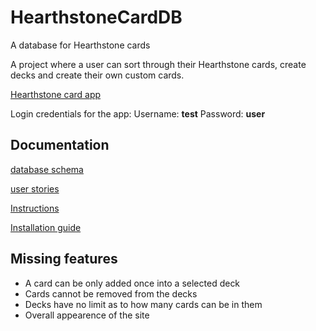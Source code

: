 # HearthstoneCardDB

A database for Hearthstone cards

A project where a user can sort through their Hearthstone cards, create decks and create their own custom cards.

[Hearthstone card app](https://infinite-mountain-71662.herokuapp.com/)

Login credentials for the app:
Username: **test**
Password: **user**


## Documentation

[database schema](documentation/database.md)

[user stories](documentation/user-stories.md)

[Instructions](documentation/instructions.md)

[Installation guide](documentation/installation.md)

## Missing features

* A card can be only added once into a selected deck
* Cards cannot be removed from the decks
* Decks have no limit as to how many cards can be in them
* Overall appearence of the site